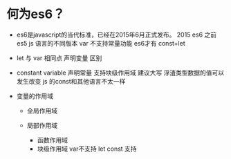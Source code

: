 # 何为es6？

- es6是javascript的当代标准，已经在2015年6月正式发布。
    2015 es6 
    之前es5
    js 语言的不同版本
    var 不支持常量功能
    es6才有 const+let

- let 与 var
 相同点 声明变量
 区别


- constant variable 
  声明常量 支持块级作用域 建议大写
  浮渣类型数据的值可以发生改变
  js 的const和其他语言不太一样

- 变量的作用域
  - 全局作用域
  - 局部作用域
    
    - 函数作用域
    - 块级作用域 var不支持  let const 支持